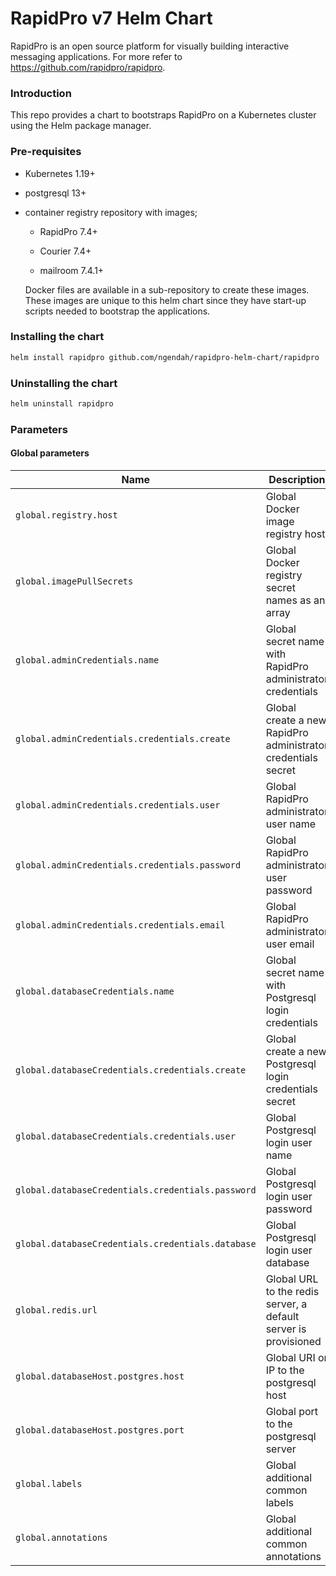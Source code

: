 RapidPro v7 Helm Chart
==================================

RapidPro is an open source platform for visually building interactive messaging applications. For more refer to https://github.com/rapidpro/rapidpro.

### Introduction

This repo provides a chart to bootstraps RapidPro on a Kubernetes cluster using the Helm package manager.

### Pre-requisites

* Kubernetes 1.19+

* postgresql 13+

* container registry repository with images;
    
    * RapidPro 7.4+

    * Courier 7.4+

    * mailroom 7.4.1+

    Docker files are available in a sub-repository to create these images.
    These images are unique to this helm chart since they have start-up scripts needed to bootstrap the applications.

### Installing the chart

```sh
helm install rapidpro github.com/ngendah/rapidpro-helm-chart/rapidpro
```

### Uninstalling the chart

```sh
helm uninstall rapidpro
```

### Parameters
#### Global parameters

| Name                                              | Description                                                     | Value                    |
|---------------------------------------------------|-----------------------------------------------------------------|--------------------------|
| `global.registry.host`                            | Global Docker image registry host                               | `""`                     |
| `global.imagePullSecrets`                         | Global Docker registry secret names as an array                 | `[]`                     |
| `global.adminCredentials.name`                    | Global secret name with RapidPro administrator credentials      | `"admin-credentials"`    |
| `global.adminCredentials.credentials.create`      | Global create a new RapidPro administrator credentials secret   | `"false"`                |
| `global.adminCredentials.credentials.user`        | Global RapidPro administrator user name                         | `""`                     |
| `global.adminCredentials.credentials.password`    | Global RapidPro administrator user password                     | `""`                     |
| `global.adminCredentials.credentials.email`       | Global RapidPro administrator user email                        | `""`                     |
| `global.databaseCredentials.name`                 | Global secret name with Postgresql login credentials            | `"database-credentials"` |
| `global.databaseCredentials.credentials.create`   | Global create a new Postgresql login credentials secret         | `"false"`                |
| `global.databaseCredentials.credentials.user`     | Global Postgresql login user name                               | `"temba"`                |
| `global.databaseCredentials.credentials.password` | Global Postgresql login user password                           | `""`                     |
| `global.databaseCredentials.credentials.database` | Global Postgresql login user database                           | `"temba"`                |
| `global.redis.url`                                | Global URL to the redis server, a default server is provisioned | `"redis://redis:6379"`   |
| `global.databaseHost.postgres.host`               | Global URI or IP to the postgresql host                         | `""`                     |
| `global.databaseHost.postgres.port`               | Global port to the postgresql server                            | `"5432"`                 |
| `global.labels`                                   | Global additional common labels                                 | `[]`                     |
| `global.annotations`                              | Global additional common annotations                            | `[]`                     |
